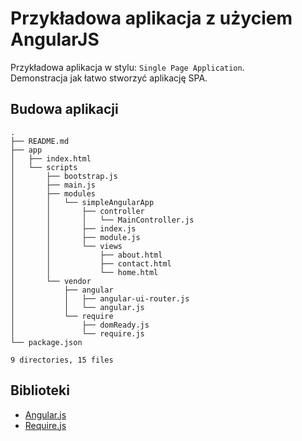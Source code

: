 # Przykładowa aplikacja z użyciem AngularJS

Przykładowa aplikacja w stylu: `Single Page Application`.<br />
Demonstracja jak łatwo stworzyć aplikację SPA.

## Budowa aplikacji

```
.
├── README.md
├── app
│   ├── index.html
│   └── scripts
│       ├── bootstrap.js
│       ├── main.js
│       ├── modules
│       │   └── simpleAngularApp
│       │       ├── controller
│       │       │   └── MainController.js
│       │       ├── index.js
│       │       ├── module.js
│       │       └── views
│       │           ├── about.html
│       │           ├── contact.html
│       │           └── home.html
│       └── vendor
│           ├── angular
│           │   ├── angular-ui-router.js
│           │   └── angular.js
│           └── require
│               ├── domReady.js
│               └── require.js
└── package.json

9 directories, 15 files
```

## Biblioteki

* [Angular.js](https://angularjs.org/)
* [Require.js](http://requirejs.org/)
